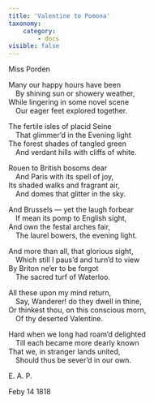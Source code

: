```yaml
---
title: 'Valentine to Pomona'
taxonomy:
    category:
        - docs
visible: false
---
```


<div class="author">Miss Porden</div> 

Many our happy hours have been  
&emsp;By shining sun or showery weather,  
While lingering in some novel scene  
&emsp;Our eager feet explored together.

The fertile isles of placid Seine  
&emsp;That glimmer’d in the Evening light  
The forest shades of tangled green  
&emsp;And verdant hills with cliffs of white.

Rouen to British bosoms dear  
&emsp;And Paris with its spell of joy,  
Its shaded walks and fragrant air,  
&emsp;And domes that glitter in the sky.

And Brussels — yet the laugh forbear  
&emsp;If mean its pomp to English sight,  
And own the festal arches fair,  
&emsp;The laurel bowers, the evening light.

And more than all, that glorious sight,  
&emsp;Which still I paus’d and turn’d to view  
By Briton ne’er to be forgot  
&emsp;The sacred turf of Waterloo.

All these upon my mind return,  
&emsp;Say, Wanderer! do they dwell in thine,  
Or thinkest thou, on this conscious morn,  
&emsp;Of thy deserted Valentine.

Hard when we long had roam’d delighted  
&emsp;Till each became more dearly known  
That we, in stranger lands united,  
&emsp;Should thus be sever’d in our own.

E. A. P.

Feby 14 1818
